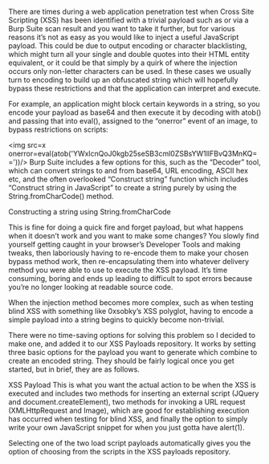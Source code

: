 There are times during a web application penetration test when Cross Site Scripting (XSS) has been identified with a trivial payload such as <script>alert(1)</script> or via a Burp Suite scan result and you want to take it further, but for various reasons it’s not as easy as you would like to inject a useful JavaScript payload. This could be due to output encoding or character blacklisting, which might turn all your single and double quotes into their HTML entity equivalent, or it could be that simply by a quirk of where the injection occurs only non-letter characters can be used. In these cases we usually turn to encoding to build up an obfuscated string which will hopefully bypass these restrictions and that the application can interpret and execute.

For example, an application might block certain keywords in a string, so you encode your payload as base64 and then execute it by decoding with atob() and passing that into eval(), assigned to the “onerror” event of an image, to bypass restrictions on scripts:

<img src=x onerror=eval(atob('YWxlcnQoJ0kgb25seSB3cml0ZSBsYW1lIFBvQ3MnKQ=='))/>
Burp Suite includes a few options for this, such as the “Decoder” tool, which can convert strings to and from base64, URL encoding, ASCII hex etc, and the often overlooked “Construct string” function which includes “Construct string in JavaScript” to create a string purely by using the String.fromCharCode() method.


Constructing a string using String.fromCharCode

This is fine for doing a quick fire and forget payload, but what happens when it doesn’t work and you want to make some changes? You slowly find yourself getting caught in your browser’s Developer Tools and making tweaks, then laboriously having to re-encode them to make your chosen bypass method work, then re-encapsulating them into whatever delivery method you were able to use to execute the XSS payload. It’s time consuming, boring and ends up leading to difficult to spot errors because you’re no longer looking at readable source code.

When the injection method becomes more complex, such as when testing blind XSS with something like 0xsobky’s XSS polyglot, having to encode a simple payload into a string begins to quickly become non-trivial.

There were no time-saving options for solving this problem so I decided to make one, and added it to our XSS Payloads repository. It works by setting three basic options for the payload you want to generate which combine to create an encoded string. They should be fairly logical once you get started, but in brief, they are as follows.

XSS Payload
This is what you want the actual action to be when the XSS is executed and includes two methods for inserting an external script (JQuery and document.createElement), two methods for invoking a URL request (XMLHttpRequest and Image), which are good for establishing execution has occurred when testing for blind XSS, and finally the option to simply write your own JavaScript snippet for when you just gotta have alert(1).

Selecting one of the two load script payloads automatically gives you the option of choosing from the scripts in the XSS payloads repository.
